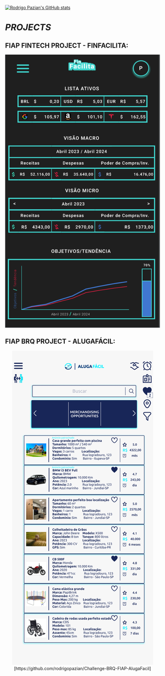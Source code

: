 <p align="center">
            
  [![Rodrigo Pazian's GitHub stats](https://github-readme-stats.vercel.app/api?username=rodrigopazian&theme=cobalt&show_icons=true)](https://github.com/rodrigopazian/github-readme-stats)
</p>

# *PROJECTS*

## FIAP FINTECH PROJECT - FINFACILITA:

<p align="center"><img src="images/Finfacilita.png"><https://github.com/rodrigopazian/Projeto-FIAP-Fintech-99583></p>



## FIAP BRQ PROJECT - ALUGAFÁCIL:


<p align="center"><img src="images/Alugafacil.png">[https://github.com/rodrigopazian/Challenge-BRQ-FIAP-AlugaFacil]</p>




